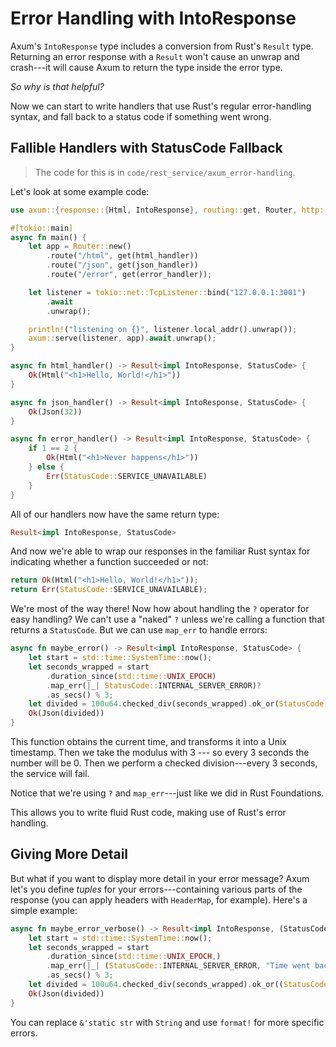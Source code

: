 # Error Handling with IntoResponse

Axum's `IntoResponse` type includes a conversion from Rust's `Result` type. Returning an error response with a `Result` won't cause an unwrap and crash---it will cause Axum to return the type inside the error type.

*So why is that helpful?*

Now we can start to write handlers that use Rust's regular error-handling syntax, and fall back to a status code if something went wrong.

## Fallible Handlers with StatusCode Fallback

> The code for this is in `code/rest_service/axum_error-handling`.

Let's look at some example code:

```rust
use axum::{response::{Html, IntoResponse}, routing::get, Router, http::StatusCode, Json};

#[tokio::main]
async fn main() {
    let app = Router::new()
        .route("/html", get(html_handler))
        .route("/json", get(json_handler))
        .route("/error", get(error_handler));

    let listener = tokio::net::TcpListener::bind("127.0.0.1:3001")
        .await
        .unwrap();

    println!("listening on {}", listener.local_addr().unwrap());
    axum::serve(listener, app).await.unwrap();
}

async fn html_handler() -> Result<impl IntoResponse, StatusCode> {
    Ok(Html("<h1>Hello, World!</h1>"))
}

async fn json_handler() -> Result<impl IntoResponse, StatusCode> {
    Ok(Json(32))
}

async fn error_handler() -> Result<impl IntoResponse, StatusCode> {
    if 1 == 2 {
        Ok(Html("<h1>Never happens</h1>"))
    } else {
        Err(StatusCode::SERVICE_UNAVAILABLE)
    }
}
```

All of our handlers now have the same return type:

```rust
Result<impl IntoResponse, StatusCode>
```

And now we're able to wrap our responses in the familiar Rust syntax for indicating whether a function succeeded or not:

```rust
return Ok(Html("<h1>Hello, World!</h1>"));
return Err(StatusCode::SERVICE_UNAVAILABLE);
```

We're most of the way there! Now how about handling the `?` operator for easy handling? We can't use a "naked" `?` unless we're calling a function that returns a `StatusCode`. But we can use `map_err` to handle errors:

```rust
async fn maybe_error() -> Result<impl IntoResponse, StatusCode> {
    let start = std::time::SystemTime::now();
    let seconds_wrapped = start
        .duration_since(std::time::UNIX_EPOCH)
        .map_err(|_| StatusCode::INTERNAL_SERVER_ERROR)?
        .as_secs() % 3;
    let divided = 100u64.checked_div(seconds_wrapped).ok_or(StatusCode::INTERNAL_SERVER_ERROR)?;
    Ok(Json(divided))
}
```

This function obtains the current time, and transforms it into a Unix timestamp. Then we take the modulus with 3 --- so every 3 seconds the number will be 0. Then we perform a checked division---every 3 seconds, the service will fail.

Notice that we're using `?` and `map_err`---just like we did in Rust Foundations.

This allows you to write fluid Rust code, making use of Rust's error handling.

## Giving More Detail

But what if you want to display more detail in your error message? Axum let's you define *tuples* for your errors---containing various parts of the response (you can apply headers with `HeaderMap`, for example). Here's a simple example:

```rust
async fn maybe_error_verbose() -> Result<impl IntoResponse, (StatusCode, &'static str)> {
    let start = std::time::SystemTime::now();
    let seconds_wrapped = start
        .duration_since(std::time::UNIX_EPOCH,)
        .map_err(|_| (StatusCode::INTERNAL_SERVER_ERROR, "Time went backwards!"))?
        .as_secs() % 3;
    let divided = 100u64.checked_div(seconds_wrapped).ok_or((StatusCode::INTERNAL_SERVER_ERROR, "Division by zero"))?;
    Ok(Json(divided))
}
```

You can replace `&'static str` with `String` and use `format!` for more specific errors.